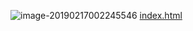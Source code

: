 ![image-20190217002245546](https://ws2.sinaimg.cn/large/006tKfTcgy1g08q6jnpbbj30xw0u0jwq.jpg)
[index.html](https://s3.cn-north-1.amazonaws.com.cn/tws-upload/images/1550334232240-3887fc76-2909-4d96-b812-3e910135c7ad.html)